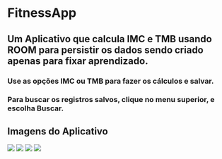 # FitnessApp

## Um Aplicativo que calcula IMC e TMB usando ROOM para persistir os dados sendo criado apenas para fixar aprendizado.
### Use as opções IMC ou TMB para fazer os cálculos e salvar. 
### Para buscar os registros salvos, clique no menu superior, e escolha Buscar.

## Imagens do Aplicativo
<img src="https://github.com/leandroroberto/FitnessApp/blob/main/img/1.jpeg">
<img src="https://github.com/leandroroberto/FitnessApp/blob/main/img/2.jpeg">
<img src="https://github.com/leandroroberto/FitnessApp/blob/main/img/3.jpeg">
<img src="https://github.com/leandroroberto/FitnessApp/blob/main/img/4.jpeg">
